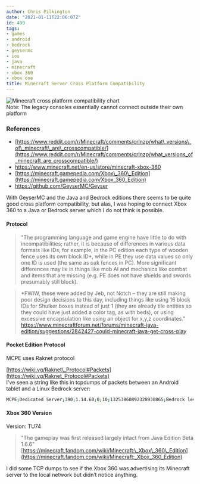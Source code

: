 ```yaml
---
author: Chris Pilkington
date: "2021-01-11T22:06:07Z"
id: 499
tags:
- games
- android
- bedrock
- geysermc
- ios
- java
- minecraft
- xbox 360
- xbox one
title: Minecraft Server Cross Platform Compatibility
---
```


![Minecraft cross platform compatibility chart](/blog/wp-content/uploads/2021/01/minecraft-server-compatibility.svg)  
Note: The legacy consoles essentially cannot connect outside their own platform

### References

- [https://www.reddit.com/r/Minecraft/comments/crlnzp/what\_versions\_of\_minecraft\_are\_crosscompatible/](https://www.reddit.com/r/Minecraft/comments/crlnzp/what_versions_of_minecraft_are_crosscompatible/)
- <https://www.minecraft.net/en-us/store/minecraft-xbox-360>
- [https://minecraft.gamepedia.com/Xbox\_360\_Edition](https://minecraft.gamepedia.com/Xbox_360_Edition)
- <https://github.com/GeyserMC/Geyser>

With GeyserMC and the Java and Bedrock editions there seems to be quite good cross platform compatibility, but alas, I was hoping to connect Xbox 360 to a Java or Bedrock server which I do not think is possible.

#### Protocol

> "The programming language and game engine have little to do with incompatibilities; rather, it is because of differences in various data formats like IDs; for example, in the PC edition each type of wooden fence uses its own block ID*, while in PE they use data values so only one ID is used (the same as oak fences in PC). More significant differences may lie in things like mob AI and mechanics like combat and items that are missing (e.g. PE does not have shields and swords presumably still block).

> *FWIW, these were added by Jeb, not Notch – they are still making poor design decisions to this day, including things like using 16 block IDs for Shulker boxes instead of just 1 (they are already tile entities so they could have just added a color tag, as with beds), or using excessive encapsulation like using an object for x,y,z coordinates."  
<https://www.minecraftforum.net/forums/minecraft-java-edition/suggestions/2842427-could-minecraft-java-get-cross-play>

#### Pocket Edition Protocol

MCPE uses Raknet protocol

[https://wiki.vg/Raknet\_Protocol#Packets](https://wiki.vg/Raknet_Protocol#Packets)  
I've seen a string like this in tcpdumps of packets between an Android tablet and a Linux Bedrock server:
```bash
MCPE;Dedicated Server;390;1.14.60;0;10;13253860892328930865;Bedrock level;Survival;1;19132;19133;
```

#### Xbox 360 Version

Version: TU74

> "The gameplay was first released largely intact from Java Edition Beta 1.6.6"  
[https://minecraft.fandom.com/wiki/Minecraft:\_Xbox\_360\_Edition](https://minecraft.fandom.com/wiki/Minecraft:_Xbox_360_Edition)

I did some TCP dumps to see if the Xbox 360 was advertising its Minecraft server to the local network but didn’t notice anything.
